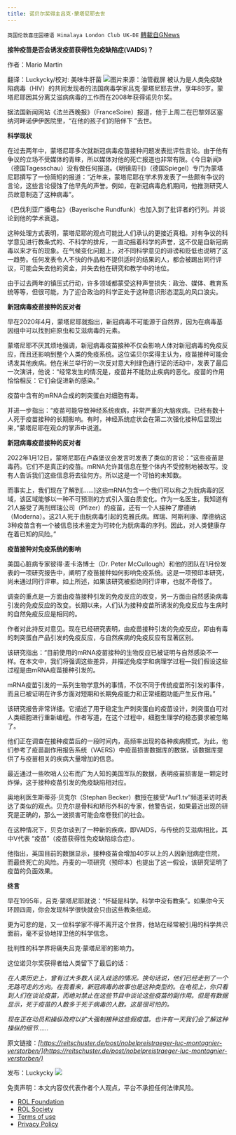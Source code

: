 ```yaml
---
title: 诺贝尔奖得主吕克·蒙塔尼耶去世
---
```

`英国伦敦喜庄园德语 Himalaya London Club UK-DE` [轉載自GNews](https://gnews.org/zh-hans/2004007/)

**接种疫苗是否会诱发疫苗获得性免疫缺陷症(VAIDS)？**

作者：Mario Martin

翻译：Luckycky/校对: 美味牛肝菌
![](https://assets.gnews.org/wp-content/uploads/2022/02/image1.png)图片来源：油管截屏
被认为是人类免疫缺陷病毒（HIV）的共同发现者的法国病毒学家吕克·蒙塔尼耶去世，享年89岁。蒙塔尼耶因其分离艾滋病病毒的工作而在2008年获得诺贝尔奖。

据法国新闻网站《法兰西晚报》（FranceSoire）报道，他于上周二在巴黎郊区塞纳河畔诺伊伊医院里，“在他的孩子们的陪伴下 ”去世。

**科学现状**

在过去两年中，蒙塔尼耶多次就新冠病毒疫苗接种问题发表批评性言论。由于他有争议的立场不受媒体的青睐，所以媒体对他的死亡报道也非常有限。《今日新闻》（德国Tagesschau）没有做任何报道。《明镜周刊》（德国Spiegel）专门为蒙塔尼耶撰写了一份简短的报道：“近年来，蒙塔尼耶在学术界发表了一些颇有争议的言论，这些言论侵蚀了他早先的声誉。例如，在新冠病毒危机期间，他推测研究人员故意制造了这种病毒”。

《巴伐利亚广播电台》（Bayerische Rundfunk）也加入到了批评者的行列。并谈论到他的学术衰退。

这种处理方式表明，蒙塔尼耶的观点可能比人们承认的更接近真相。对有争议的科学意见进行教条式的、不科学的排斥，一直动摇着科学的声誉，这不仅是自新冠病毒以来才有的现象。在气候变化问题上，对不同科学意见的诽谤和贬低也说明了这一趋势。任何发表令人不快的作品和不提供适时的结果的人，都会被踢出同行评议，可能会失去他的资金，并失去他在研究和教学中的地位。

由于过去两年的镇压式行动，许多领域都蒙受这种声誉损失：政治、媒体、教育系统等等，但很可能，为了迎合政治的科学正处于这种意识形态混乱的风口浪尖。

**新冠病毒疫苗接种的反对者**

早在2020年4月，蒙塔尼耶就指出，新冠病毒不可能源于自然界，因为在病毒基因组中可以找到疟原虫和艾滋病毒的元素。

蒙塔尼耶不厌其烦地强调，新冠病毒疫苗接种不仅会影响人体对新冠病毒的免疫反应，而且还影响到整个人类的免疫系统。这位诺贝尔奖得主认为，疫苗接种可能会诱发其他疾病。他在米兰举行的一次反对意大利绿色通行证的活动中，发表了最后一次演讲，他说：“经常发生的情况是，疫苗并不能防止疾病的恶化。疫苗的作用恰恰相反：它们会促进新的感染。”

疫苗中含有的mRNA合成的刺突蛋白对细胞有毒。

并进一步指出：“疫苗可能导致神经系统疾病，非常严重的大脑疾病。已经有数十人死于疫苗接种的长期影响。有时，神经系统症状会在第二次强化接种后显现出来，”蒙塔尼耶在观众的掌声中说道。

**新冠病毒疫苗接种的反对者**

2022年1月12日，蒙塔尼耶在卢森堡议会发言时发表了类似的言论：“这些疫苗是毒药。它们不是真正的疫苗。mRNA允许其信息在整个体内不受控制地被改写。没有人告诉我们这些信息将去往何方。所以这是一个可怕的未知数。

而事实上，我们现在了解到[……]这些mRNA包含一个我们可以称之为朊病毒的区域，该区域能够以一种不可预测的方式引入蛋白质变化。作为一名医生，我知道有21人接受了两剂辉瑞公司（Pfizer）的疫苗，还有一个人接种了摩德纳（Moderna）。这21人死于由朊病毒引起的克雅氏病。辉瑞、阿斯利康、摩德纳这3种疫苗含有一个被信息技术鉴定为可转化为朊病毒的序列。因此，对人类健康存在着已知的风险。”

**疫苗接种对免疫系统的影响**

美国心脏病专家彼得·麦卡洛博士（Dr. Peter McCullough）和他的团队在1月份发表的一项研究报告中，阐明了疫苗接种如何影响免疫系统。这是一项预印本研究，尚未通过同行评审。如上所述，如果该研究被拒绝同行评审，也就不奇怪了。

调查的重点是一方面由疫苗接种引发的免疫反应的改变，另一方面由自然感染病毒引发的免疫反应的改变。长期以来，人们认为接种疫苗所诱发的免疫反应与生病时的自然免疫反应是相同的。

作者对此持反对意见。现在已经研究表明，由疫苗接种引发的免疫反应，即由有毒的刺突蛋白产品引发的免疫反应，与自然疾病的免疫反应有显著区别。

该研究指出：“目前使用的mRNA疫苗接种的生物反应已被证明与自然感染不一样。在本文中，我们将强调这些差异，并描述免疫学和病理学过程—我们假设这些过程是由mRNA疫苗接种引发的。

mRNA疫苗引发的一系列生物学意外的事情，不仅不同于传统疫苗所引发的事件，而且已被证明在许多方面对短期和长期免疫能力和正常细胞功能产生反作用。”

该研究报告非常详细。它描述了用于稳定生产刺突蛋白的疫苗设计，刺突蛋白可对人类细胞进行重新编程。作者写道，在这个过程中，细胞生理学的稳态要求被忽略了。

他们正在调查在接种疫苗后的一段时间内，高频率出现的各种疾病模式。为此，他们参考了疫苗副作用报告系统（VAERS）中疫苗损害数据库的数据，该数据库提供了与疫苗相关的疾病大量增加的信息。

最近通过一些吹哨人公布而广为人知的美国军队的数据，表明疫苗损害是一颗定时炸弹，这于接种疫苗引发的免疫缺陷相对应。

奥地利医生斯蒂芬·贝克尔（Stephan Becker）教授在接受“Auf1.tv”频道采访时表达了类似的观点。贝克尔是骨科和矫形外科的专家，他警告说，如果最近出现的研究是正确的，那么一波损害可能会席卷我们的社会。

在这种情况下，贝克尔谈到了一种新的疾病，即VAIDS，与传统的艾滋病相比，其中V代表 “疫苗”（疫苗获得性免疫缺陷综合症）。

他指出，英国目前的数据显示，接种疫苗会增加40岁以上的人因新冠病症住院，而最终死亡的风险。丹麦的一项研究（预印本）也提出了这一假设，该研究证明了疫苗的负面效果。

**终言**

早在1995年，吕克·蒙塔尼耶就说：“怀疑是科学。科学中没有教条”。如果你今天环顾四周，你会发现科学很快就会只由这些教条组成。

更为可悲的是，又一位科学家不得不离开这个世界，他站在经常被引用的科学共识面前，毫不妥协地捍卫他的科学信念。

批判性的科学界将痛失吕克·蒙塔尼耶的影响力。

这位诺贝尔奖获得者给人类留下了最后的话：

*在人类历史上，曾有过大多数人误入歧途的情况。换句话说，他们已经走到了一个无路可走的方向。在我看来，新冠病毒的故事也是这种类型的。在电视上，你只看到人们在谈论疫苗，而绝对禁止在这些节目中谈论这些疫苗的副作用。但是有数据显示，死于疫苗的人数多于死于病毒的人数。这是很可怕的。*

*现在正在动员和操纵政府以扩大强制接种这些假疫苗。也许有一天我们会了解这种操纵的细节……*

原文链接：*[https://reitschuster.de/post/nobelpreistraeger-luc-montagnier-verstorben/](https://reitschuster.de/post/nobelpreistraeger-luc-montagnier-verstorben/)*

发布：Luckycky
![](https://assets.gnews.org/wp-content/uploads/2021/09/战鹰团新logo2021-07-01-1.jpg)
 

免责声明：本文内容仅代表作者个人观点，平台不承担任何法律风险。

- [ROL Foundation](https://rolfoundation.org/)
- [ROL Society](https://rolsociety.org/)
- [Terms of use](https://gnews.org/terms-of-use-3/)
- [Privacy Policy](https://gnews.org/privacy-policy/)

